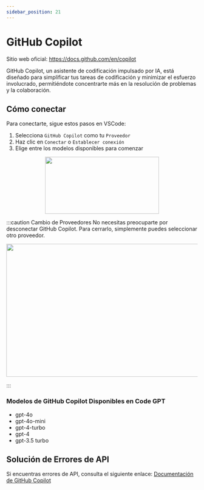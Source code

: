 ```yaml
---
sidebar_position: 21
---
```


# GitHub Copilot

Sitio web oficial: https://docs.github.com/en/copilot

GitHub Copilot, un asistente de codificación impulsado por IA, está diseñado para simplificar tus tareas de codificación y minimizar el esfuerzo involucrado, permitiéndote concentrarte más en la resolución de problemas y la colaboración.

## Cómo conectar

Para conectarte, sigue estos pasos en VSCode:

1. Selecciona `GitHub Copilot` como tu `Proveedor`
2. Haz clic en `Conectar` o `Establecer conexión`
3. Elige entre los modelos disponibles para comenzar

<p align="center">
  <img width="300" height="150" src="https://github.com/user-attachments/assets/64c3d5c4-ca9f-435c-aed7-cd80f8004666" />
</p>

:::caution Cambio de Proveedores
No necesitas preocuparte por desconectar GitHub Copilot. Para cerrarlo, simplemente puedes seleccionar otro proveedor.

<p align="center">
  <img width="600" height="350" src="https://github.com/user-attachments/assets/b3466304-2bac-4336-9688-b3507c1473ec" />
</p>
:::

### Modelos de GitHub Copilot Disponibles en Code GPT

- gpt-4o
- gpt-4o-mini
- gpt-4-turbo
- gpt-4
- gpt-3.5 turbo

## Solución de Errores de API

Si encuentras errores de API, consulta el siguiente enlace: [Documentación de GitHub Copilot](https://docs.github.com/en/copilot/about-github-copilot/what-is-github-copilot)
